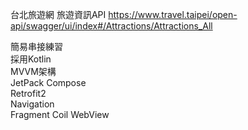 台北旅遊網 旅遊資訊API
https://www.travel.taipei/open-api/swagger/ui/index#/Attractions/Attractions_All

簡易串接練習  
採用Kotlin  
MVVM架構  
JetPack Compose  
Retrofit2  
Navigation  
Fragment 
Coil 
WebView  
